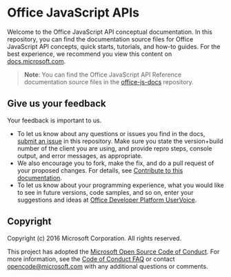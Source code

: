 # Office JavaScript APIs

Welcome to the Office JavaScript API conceptual documentation. In this repository, you can find the documentation source files for Office JavaScript API concepts, quick starts, tutorials, and how-to guides. For the best experience, we recommend you view this content on [docs.microsoft.com](https://docs.microsoft.com/en-us/office/dev/add-ins/).

> **Note**: You can find the Office JavaScript API Reference documentation source files in the [office-js-docs](https://github.com/OfficeDev/office-js-docs) repository.

## Give us your feedback

Your feedback is important to us. 
* To let us know about any questions or issues you find in the docs, [submit an issue](https://github.com/OfficeDev/office-js-docs-pr/issues) in this repository. Make sure you state the version+build number of the client you are using, and provide repro steps, console output, and error messages, as appropriate. 
* We also encourage you to fork, make the fix, and do a pull request of your proposed changes. For details, see [Contribute to this documentation](Contributing.md). 
* To let us know about your programming experience, what you would like to see in future versions, code samples, and so on, enter your suggestions and ideas at [Office Developer Platform UserVoice](https://officespdev.uservoice.com/).

## Copyright

Copyright (c) 2016 Microsoft Corporation. All rights reserved.


This project has adopted the [Microsoft Open Source Code of Conduct](https://opensource.microsoft.com/codeofconduct/). For more information, see the [Code of Conduct FAQ](https://opensource.microsoft.com/codeofconduct/faq/) or contact [opencode@microsoft.com](mailto:opencode@microsoft.com) with any additional questions or comments.
